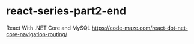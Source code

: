 # react-series-part2-end
React With .NET Core and MySQL
https://code-maze.com/react-dot-net-core-navigation-routing/
